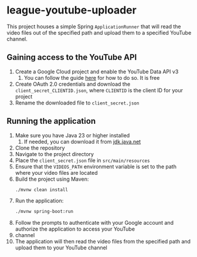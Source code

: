 # league-youtube-uploader
This project houses a simple Spring `ApplicationRunner` that will read the video files out of the specified path and 
upload them to a specified YouTube channel.

## Gaining access to the YouTube API
1. Create a Google Cloud project and enable the YouTube Data API v3
   1. You can follow the guide [here](https://developers.google.com/youtube/v3/quickstart/java) for how to do so. It is
free
2. Create OAuth 2.0 credentials and download the `client_secret_CLIENTID.json`, where `CLIENTID` is the client ID for
your project
3. Rename the downloaded file to `client_secret.json`

## Running the application
1. Make sure you have Java 23 or higher installed
    1. If needed, you can download it from [jdk.java.net](https://jdk.java.net/23/)
2. Clone the repository
3. Navigate to the project directory
4. Place the `client_secret.json` file in `src/main/resources`
5. Ensure that the `VIDEOS_PATH` environment variable is set to the path where your video files are located
6. Build the project using Maven:
    ```bash
    ./mvnw clean install
    ```
7. Run the application:
    ```bash
    ./mvnw spring-boot:run
    ```
8. Follow the prompts to authenticate with your Google account and authorize the application to access your YouTube
9. channel
10. The application will then read the video files from the specified path and upload them to your YouTube channel


